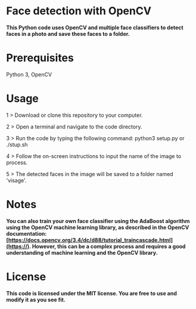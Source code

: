 # Face detection with OpenCV
**This Python code uses OpenCV and multiple face classifiers to detect faces in a photo and save these faces to a folder.**

# Prerequisites
Python 3,
OpenCV

# Usage
1 > Download or clone this repository to your computer.

2 > Open a terminal and navigate to the code directory.

3 > Run the code by typing the following command: python3 setup.py or ./stup.sh

4 > Follow the on-screen instructions to input the name of the image to process.

5 > The detected faces in the image will be saved to a folder named 'visage'.

# Notes
**You can also train your own face classifier using the AdaBoost algorithm using the OpenCV machine learning library, as described in the OpenCV documentation: [https://docs.opencv.org/3.4/dc/d88/tutorial_traincascade.html](https://). However, this can be a complex process and requires a good understanding of machine learning and the OpenCV library.**

# License
**This code is licensed under the MIT license. You are free to use and modify it as you see fit.**
